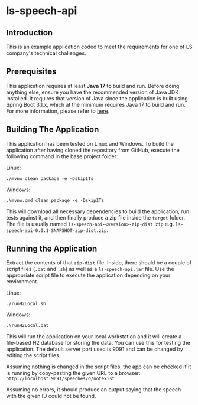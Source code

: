 # ls-speech-api

## Introduction

This is an example application coded to meet the requirements for one of LS company's technical challenges.

## Prerequisites

This application requires at least **Java 17** to build and run. Before doing anything else, ensure you have the recommended version of Java JDK installed. It requires that version of Java since the application is built using Spring Boot 3.1.x, which at the minimum requires Java 17 to build and run. For more information, please refer to [here](https://github.com/spring-projects/spring-boot/wiki/Spring-Boot-3.0-Release-Notes#java-17-baseline-and-java-19-support).

## Building The Application

This application has been tested on Linux and Windows. To build the application after having cloned the repository from GitHub, execute the following command in the base project folder:

Linux:
```shell
./mvnw clean package -e -DskipITs
```

Windows:
```shell
.\mvnw.cmd clean package -e -DskipITs
```

This will download all necessary dependencies to build the application, run tests against it, and then finally produce a zip file inside the `target` folder. The file is usually named `ls-speech-api-<version>-zip-dist.zip` e.g. `ls-speech-api-0.0.1-SNAPSHOT-zip-dist.zip`.

## Running the Application

Extract the contents of that `zip-dist` file. Inside, there should be a couple of script files (`.bat` and `.sh`) as well as a `ls-speech-api.jar` file. Use the appropriate script file to execute the application depending on your environment.

Linux:
```shell
./runH2Local.sh
```

Windows:
```shell
.\runH2Local.bat
```

This will run the application on your local workstation and it will create a file-based H2 database for storing the data. You can use this for testing the application. The default server port used is 9091 and can be changed by editing the script files.

Assuming nothing is changed in the script files, the app can be checked if it is running by copy-pasting the given URL to a browser: `http://localhost:9091/speeches/o/notexist`

Assuming no errors, it should produce an output saying that the speech with the given ID could not be found.
